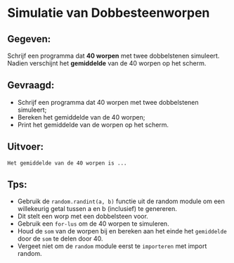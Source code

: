 # Simulatie van Dobbesteenworpen

## Gegeven: 
Schrijf een programma dat **40 worpen** met twee dobbelstenen simuleert. 
Nadien verschijnt het **gemiddelde** van de 40 worpen op het scherm.

## Gevraagd: 
* Schrijf een programma dat 40 worpen met twee dobbelstenen simuleert;
* Bereken het gemiddelde van de 40 worpen;
* Print het gemiddelde van de worpen op het scherm.

## Uitvoer: 
```
Het gemiddelde van de 40 worpen is ...

```

## Tps: 
* Gebruik de `random.randint(a, b)` functie uit de random module om een willekeurig getal tussen a en b (inclusief) te genereren. 
* Dit stelt een worp met een dobbelsteen voor.
* Gebruik een `for-lus` om de 40 worpen te simuleren.
* Houd de `som` van de worpen bij en bereken aan het einde het `gemiddelde` door de `som` te delen door 40.
* Vergeet niet om de `random` module eerst te `importeren` met import random.
